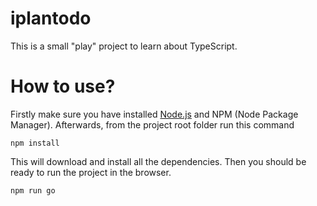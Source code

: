 # iplantodo

This is a small "play" project to learn about TypeScript.

# How to use?

Firstly make sure you have installed [Node.js](https://nodejs.org/en/) and NPM (Node Package Manager). Afterwards, from the project root folder run this command

```
npm install
```

This will download and install all the dependencies. Then you should be ready to run the project in the browser.

```
npm run go
```
